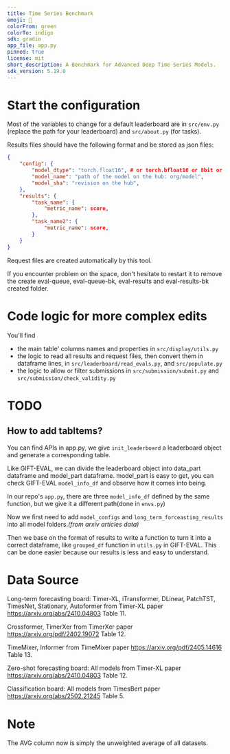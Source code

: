 ```yaml
---
title: Time Series Benchmark
emoji: 🥇
colorFrom: green
colorTo: indigo
sdk: gradio
app_file: app.py
pinned: true
license: mit
short_description: A Benchmark for Advanced Deep Time Series Models.
sdk_version: 5.19.0
---
```


# Start the configuration

Most of the variables to change for a default leaderboard are in `src/env.py` (replace the path for your leaderboard) and `src/about.py` (for tasks).

Results files should have the following format and be stored as json files:
```json
{
    "config": {
        "model_dtype": "torch.float16", # or torch.bfloat16 or 8bit or 4bit
        "model_name": "path of the model on the hub: org/model",
        "model_sha": "revision on the hub",
    },
    "results": {
        "task_name": {
            "metric_name": score,
        },
        "task_name2": {
            "metric_name": score,
        }
    }
}
```

Request files are created automatically by this tool.

If you encounter problem on the space, don't hesitate to restart it to remove the create eval-queue, eval-queue-bk, eval-results and eval-results-bk created folder.

# Code logic for more complex edits

You'll find 
- the main table' columns names and properties in `src/display/utils.py`
- the logic to read all results and request files, then convert them in dataframe lines, in `src/leaderboard/read_evals.py`, and `src/populate.py`
- the logic to allow or filter submissions in `src/submission/submit.py` and `src/submission/check_validity.py`

# TODO
## How to add tabItems?

You can find APIs in app.py, we give `init_leaderboard` a leaderboard object and generate a corresponding table.

Like GIFT-EVAL, we can divide the leaderboard object into data_part dataframe and model_part dataframe.
model_part is easy to get, you can check GIFT-EVAL `model_info_df` and observe how it comes into being.

In our repo's `app.py`, there are three `model_info_df` defined by the same function, but we give it a different path(done in `envs.py`)

Now we first need to add `model_configs` and `long_term_forceasting_results` into all model folders.*(from arxiv articles data)*

Then we base on the format of results to write a function to turn it into a correct dataframe, like `grouped_df` function in `utils.py` in GIFT-EVAL. This can be done easier because our results is less and easy to understand.


# Data Source
Long-term forecasting board:
Timer-XL, iTransformer, DLinear, PatchTST, TimesNet, Stationary, Autoformer from Timer-XL paper https://arxiv.org/abs/2410.04803 Table 11.

Crossformer, TimerXer from TimerXer paper https://arxiv.org/pdf/2402.19072 Table 12.

TimeMixer, Informer from TimeMixer paper https://arxiv.org/pdf/2405.14616 Table 13.

Zero-shot forecasting board:
All models from Timer-XL paper https://arxiv.org/abs/2410.04803  Table 12.

Classification board:
All models from TimesBert paper https://arxiv.org/abs/2502.21245 Table 5.


# Note 
The AVG column now is simply the unweighted average of all datasets. 
